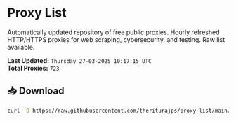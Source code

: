 # Proxy List

Automatically updated repository of free public proxies. Hourly refreshed HTTP/HTTPS proxies for web scraping, cybersecurity, and testing. Raw list available.

**Last Updated:** `Thursday 27-03-2025 10:17:15 UTC`  
**Total Proxies:** `723`

## 📥 Download
```bash
curl -O https://raw.githubusercontent.com/theriturajps/proxy-list/main/proxies.txt
